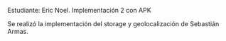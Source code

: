 Estudiante: Eric Noel.
Implementación 2 con APK

Se realizó la implementación del storage y geolocalización de Sebastián Armas.
